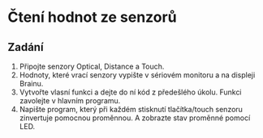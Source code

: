 # Čtení hodnot ze senzorů

## Zadání

1) Připojte senzory Optical, Distance a Touch.
2) Hodnoty, které vrací senzory vypište v sériovém monitoru a na displeji Brainu.
3) Vytvořte vlasní funkci a dejte do ní kód z předešlého úkolu. Funkci zavolejte v hlavním programu.
4) Napište program, který při každém stisknutí tlačítka/touch senzoru zinvertuje pomocnou proměnnou. A zobrazte stav proměnné pomocí LED.
